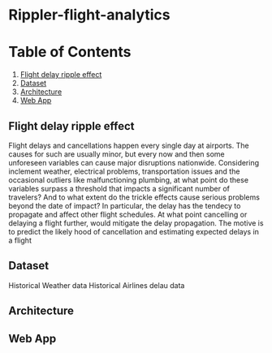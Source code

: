 # Rippler-flight-analytics
# Table of Contents
1. [Flight delay ripple effect](README.md#Flight-delay-ripple-effect)
2. [Dataset](README.md#Dataset)
3. [Architecture](README.md#Architecture)
4. [Web App](README.md#Web-App)

## Flight delay ripple effect

Flight delays and cancellations happen every single day at airports. The causes for such are usually minor, but every now and then some unforeseen variables can cause major disruptions nationwide. Considering inclement weather, electrical problems, transportation issues and the occasional outliers like malfunctioning plumbing, at what point do these variables surpass a threshold that impacts a significant number of travelers? And to what extent do the trickle effects cause serious problems beyond the date of impact?
In particular, the delay has the tendecy to propagate and affect other flight schedules.
At what point cancelling or delaying a flight further, would mitigate the delay propagation. The motive is to predict the likely hood of cancellation and estimating expected delays in a flight

## Dataset

Historical Weather data
Historical Airlines delau data

## Architecture

## Web App
